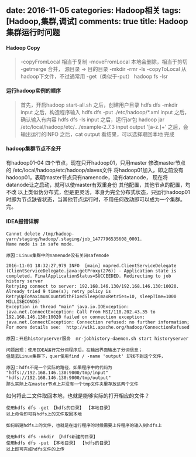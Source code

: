 ﻿date: 2016-11-05
categories: Hadoop相关
tags: [Hadoop,集群,调试]
comments: true
title: Hadoop集群运行时问题
---

#### Hadoop Copy
>-copyFromLocal 相当于复制
-moveFromLocal 本地会删除，相当于剪切
-getmerge 合并， 源目录 -> 目的目录
-mkdir
-rmr
-ls
-copyToLocal 从hadoop下文件，不过通常用 -get（类似于-put）
hadoop fs -lsr

#### 运行hadoop实例的顺序
>首先，开启hadoop	start-all.sh
之后，创建用户目录  hdfs dfs -mkdir input
之后，构造程序输入  hdfs dfs -put ./etc/hadoop/*.xml input
之后，确认输入有内容  hdfs dfs -ls input
之后，运行jar包  hadoop jar  /etc/local/hadoop/etc/.../example-2.7.3 input output '[a-z.]+'
之后，会输出运行的INFO
之后，cat output 看结果，可以选择取回本地
完成

#### hadoop集群节点不全开
有hadoop01-04 四个节点，现在只开hadoop01，只用master
修改master节点的   /etc/local/hadoop/etc/hadoop/slaves文件
将hadoop01加入，即之前没有hadoop01，表明master节点只有namenode，没有datanode，
现在将datanode让之启动，就可以使master有双重身份
其他配置，其他节点的配置，均不改
以上类似伪分布式，但是更灵活，本身为完全分布式状态，只运行hadoop01时即为节点缺省状态，当其他节点运行时，不用任何改动即可以成为一个集群。
完。


#### IDEA报错详解
```
Cannot delete /tmp/hadoop-yarn/staging/hadoop/.staging/job_1477796535608_0001. 
Name node is in safe mode.
    
原因：Linux集群中的namenode没有关闭safemode
```
```
2016-11-01 18:32:27,979 INFO  [main] mapred.ClientServiceDelegate (ClientServiceDelegate.java:getProxy(276)) - Application state is completed. FinalApplicationStatus=SUCCEEDED. Redirecting to job history server
Retrying connect to server: 192.168.146.130/192.168.146.130:10020. Already tried 9 time(s); retry policy is RetryUpToMaximumCountWithFixedSleep(maxRetries=10, sleepTime=1000 MILLISECONDS)
Exception in thread "main" java.io.IOException: java.net.ConnectException: Call From MSI/118.202.43.35 to 192.168.146.130:10020 failed on connection exception: java.net.ConnectException: Connection refused: no further information; For more details see:  http://wiki.apache.org/hadoop/ConnectionRefused

原因：开启historyserver服务  mr-jobhistory-daemon.sh start historyserver
```

```
问题出现：使用IDEA运行完分词程序后，在输出界面输出了分词信息；
但是去Linux集群下，quer使用find / -name 'output' 却找不到这个文件，

原因：hdfs不是一个实际的路径，如果程序中的代码为
"hdfs://192.168.146.130:9000/tmp/input"
"hdfs://192.168.146.130:9000/tmp/output"
那么实际上在master节点上并没有一个tmp文件夹里存放这两个文件
```
如何将此二文件取回本地，也就是能够实际的打开相应的文件？
```
使用hdfs dfs -get 【hdfs的目录】 【本地目录】
以上命令即可将hdfs上的文件取回本地

如何新建hdfs上的文件，也就是在运行程序的时候需要上传程序的输入到hdfs上

使用hdfs dfs -mkdir 【hdfs新建的目录】
使用hdfs dfs -put 【本地目录】 【hdfs的目录】
以上即可完成hdfs文件的上传
```